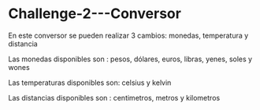 # Challenge-2---Conversor

En este conversor se pueden realizar 3 cambios: monedas, temperatura y distancia

Las monedas disponibles son : pesos, dólares, euros, libras, yenes, soles y wones

Las temperaturas disponibles son: celsius y kelvin

Las distancias disponibles son : centimetros, metros y kilometros
